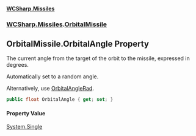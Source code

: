 #### [WCSharp.Missiles](README.md 'README')
### [WCSharp.Missiles](WCSharp.Missiles.md 'WCSharp.Missiles').[OrbitalMissile](WCSharp.Missiles.OrbitalMissile.md 'WCSharp.Missiles.OrbitalMissile')

## OrbitalMissile.OrbitalAngle Property

The current angle from the target of the orbit to the missile, expressed in degrees.  
  
Automatically set to a random angle.  
  
Alternatively, use [OrbitalAngleRad](WCSharp.Missiles.OrbitalMissile.OrbitalAngleRad.md 'WCSharp.Missiles.OrbitalMissile.OrbitalAngleRad').

```csharp
public float OrbitalAngle { get; set; }
```

#### Property Value
[System.Single](https://docs.microsoft.com/en-us/dotnet/api/System.Single 'System.Single')